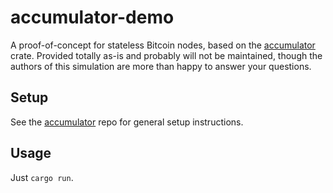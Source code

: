 # accumulator-demo
A proof-of-concept for stateless Bitcoin nodes, based on the
[accumulator](https://github.com/cambrian/accumulator) crate. Provided totally as-is and probably
will not be maintained, though the authors of this simulation are more than happy to answer your
questions.

## Setup
See the [accumulator](https://github.com/cambrian/accumulator/blob/master/CONTRIBUTING.md) repo for
general setup instructions.

## Usage
Just `cargo run`.
